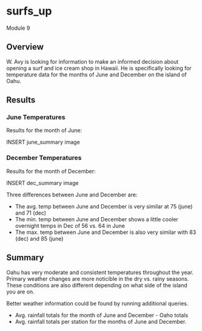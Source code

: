 # surfs_up
Module 9
## Overview
W. Avy is looking for information to make an informed decision about opening a surf and ice cream shop in Hawaii.  He is specifically looking for temperature data for the months of June and December on the island of Oahu.




## Results

### June Temperatures
Results for the month of June:

INSERT june_summary image


### December Temperatures
Results for the month of December:

INSERT dec_summary image

Three differences between June and December are:
- The avg. temp between June and December is very similar at 75 (june) and 71 (dec)
- The min. temp between June and December shows a little cooler overnight temps in Dec of 56 vs. 64 in June
- The max. temp between June and December is also very similar with 83 (dec) and 85 (june)




## Summary

Oahu has very moderate and consistent temperatures throughout the year.  Primary weather changes are more noticible in the dry vs. rainy seasons.  These conditions are also different depending on what side of the island you are on.

Better weather information could be found by running additional queries.

- Avg. rainfall totals for the month of June and December - Oaho totals
- Avg. rainfall totals per station for the months of June and December.